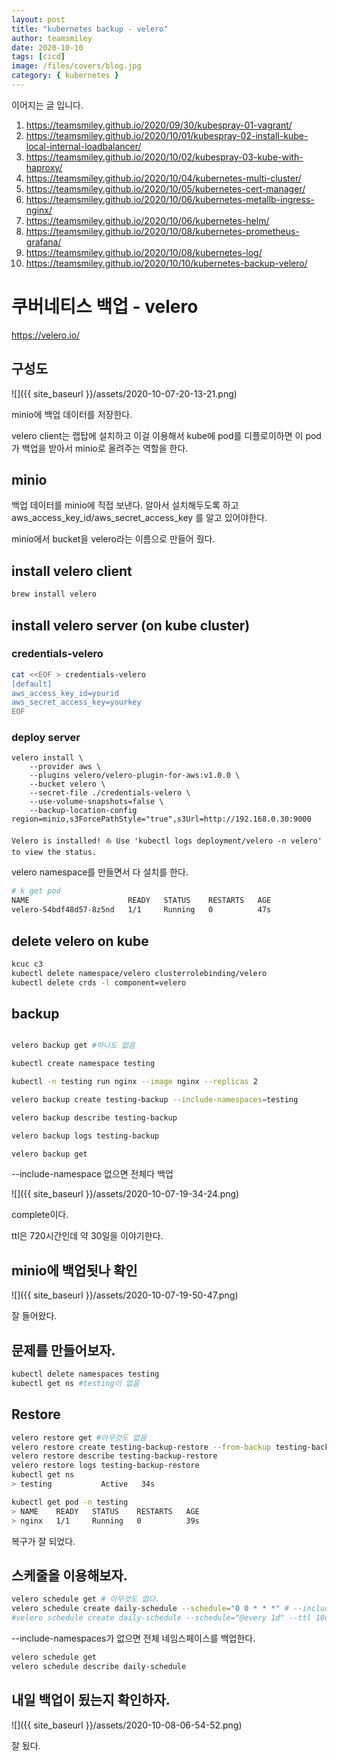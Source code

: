 ```yaml
---
layout: post
title: "kubernetes backup - velero"
author: teamsmiley
date: 2020-10-10
tags: [cicd]
image: /files/covers/blog.jpg
category: { kubernetes }
---
```


이어지는 글 입니다.

1. <https://teamsmiley.github.io/2020/09/30/kubespray-01-vagrant/>
1. <https://teamsmiley.github.io/2020/10/01/kubespray-02-install-kube-local-internal-loadbalancer/>
1. <https://teamsmiley.github.io/2020/10/02/kubespray-03-kube-with-haproxy/>
1. <https://teamsmiley.github.io/2020/10/04/kubernetes-multi-cluster/>
1. <https://teamsmiley.github.io/2020/10/05/kubernetes-cert-manager/>
1. <https://teamsmiley.github.io/2020/10/06/kubernetes-metallb-ingress-nginx/>
1. <https://teamsmiley.github.io/2020/10/06/kubernetes-helm/>
1. <https://teamsmiley.github.io/2020/10/08/kubernetes-prometheus-grafana/>
1. <https://teamsmiley.github.io/2020/10/08/kubernetes-log/>
1. <https://teamsmiley.github.io/2020/10/10/kubernetes-backup-velero/>

# 쿠버네티스 백업 - velero

<https://velero.io/>

## 구성도

![]({{ site_baseurl }}/assets/2020-10-07-20-13-21.png)

minio에 백업 데이터를 저장한다.

velero client는 랩탑에 설치하고 이걸 이용해서 kube에 pod를 디플로이하면 이 pod가 백업을 받아서 minio로 올려주는 역할을 한다.

## minio

백업 데이터를 minio에 직접 보낸다. 알아서 설치해두도록 하고 aws_access_key_id/aws_secret_access_key 를 알고 있어야한다.

minio에서 bucket을 velero라는 이름으로 만들어 줬다.

## install velero client

```bash
brew install velero
```

## install velero server (on kube cluster)

### credentials-velero

```bash
cat <<EOF > credentials-velero
[default]
aws_access_key_id=yourid
aws_secret_access_key=yourkey
EOF
```

### deploy server

```batch
velero install \
    --provider aws \
    --plugins velero/velero-plugin-for-aws:v1.0.0 \
    --bucket velero \
    --secret-file ./credentials-velero \
    --use-volume-snapshots=false \
    --backup-location-config region=minio,s3ForcePathStyle="true",s3Url=http://192.168.0.30:9000
```

```
Velero is installed! ⛵ Use 'kubectl logs deployment/velero -n velero' to view the status.
```

velero namespace를 만들면서 다 설치를 한다.

```bash
# k get pod
NAME                      READY   STATUS    RESTARTS   AGE
velero-54bdf48d57-8z5nd   1/1     Running   0          47s
```

## delete velero on kube
```bash
kcuc c3
kubectl delete namespace/velero clusterrolebinding/velero
kubectl delete crds -l component=velero
```

## backup

```bash

velero backup get #하나도 없음

kubectl create namespace testing

kubectl -n testing run nginx --image nginx --replicas 2

velero backup create testing-backup --include-namespaces=testing

velero backup describe testing-backup

velero backup logs testing-backup

velero backup get
```

--include-namespace 없으면 전체다 백업

![]({{ site_baseurl }}/assets/2020-10-07-19-34-24.png)

complete이다.

ttl은 720시간인데 약 30일을 이야기한다.

## minio에 백업됫나 확인

![]({{ site_baseurl }}/assets/2020-10-07-19-50-47.png)

잘 들어왔다.

## 문제를 만들어보자.

```bash
kubectl delete namespaces testing
kubectl get ns #testing이 없음
```

## Restore

```bash
velero restore get #아무것도 없음
velero restore create testing-backup-restore --from-backup testing-backup
velero restore describe testing-backup-restore
velero restore logs testing-backup-restore
kubectl get ns
> testing           Active   34s

kubectl get pod -n testing
> NAME    READY   STATUS    RESTARTS   AGE
> nginx   1/1     Running   0          39s
```

복구가 잘 되었다.

## 스케줄을 이용해보자.

```bash
velero schedule get # 아무것도 없다.
velero schedule create daily-schedule --schedule="0 0 * * *" # --include-namespaces testing
#velero schedule create daily-schedule --schedule="@every 1d" --ttl 10d
```

--include-namespaces가 없으면 전체 네임스페이스를 백업한다.

```bash
velero schedule get
velero schedule describe daily-schedule
```

## 내일 백업이 됬는지 확인하자.

![]({{ site_baseurl }}/assets/2020-10-08-06-54-52.png)

잘 됬다.
